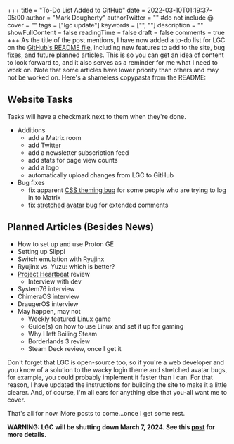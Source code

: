 +++
title = "To-Do List Added to GitHub"
date = 2022-03-10T01:19:37-05:00
author = "Mark Dougherty"
authorTwitter = "" #do not include @
cover = ""
tags = ["lgc update"]
keywords = ["", ""]
description = ""
showFullContent = false
readingTime = false
draft = false
comments = true
+++
As the title of the post mentions, I have now added a to-do list for LGC on the [GitHub's README file](https://github.com/linuxgamingcentral/website), including new features to add to the site, bug fixes, and future planned articles. This is so you can get an idea of content to look forward to, and it also serves as a reminder for me what I need to work on. Note that some articles have lower priority than others and may not be worked on. Here's a shameless copypasta from the README:

## Website Tasks
Tasks will have a checkmark next to them when they're done.
- Additions
  - add a Matrix room
  - add Twitter
  - add a newsletter subscription feed
  - add stats for page view counts
  - add a logo
  - automatically upload changes from LGC to GitHub
- Bug fixes
  - fix apparent [CSS theming bug](https://github.com/linuxgamingcentral/website/issues/4) for some people who are trying to log in to Matrix
  - fix [stretched avatar bug](https://github.com/linuxgamingcentral/website/issues/3) for extended comments

## Planned Articles (Besides News)
- How to set up and use Proton GE
- Setting up Slippi
- Switch emulation with Ryujinx
- Ryujinx vs. Yuzu: which is better?
- [Project Heartbeat](https://store.steampowered.com/app/1216230/Project_Heartbeat/) review
  - Interview with dev
- System76 interview
- ChimeraOS interview
- DraugerOS interview
- May happen, may not
  - Weekly featured Linux game
  - Guide(s) on how to use Linux and set it up for gaming
  - Why I left Boiling Steam
  - Borderlands 3 review
  - Steam Deck review, once I get it
  
Don't forget that LGC is open-source too, so if you're a web developer and you know of a solution to the wacky login theme and stretched avatar bugs, for example, you could probably implement it faster than I can. For that reason, I have updated the instructions for building the site to make it a little clearer. And, of course, I'm all ears for anything else that you-all want me to cover.

That's all for now. More posts to come...once I get some rest.

**WARNING: LGC will be shutting down March 7, 2024. See this [post](https://linuxgamingcentral.com/posts/the-end-of-lgc/) for more details.**

